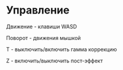 # Управление

Движение - клавиши WASD

Поворот - движения мышкой

T - выключить/включить гамма коррекцию

Z - включить/выключить пост-эффект